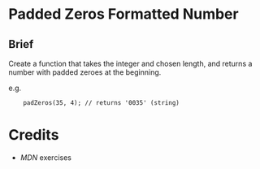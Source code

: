 # Padded Zeros Formatted Number

## Brief

Create a function that takes the integer and chosen length, and returns a number with padded zeroes at the beginning.

e.g.

        padZeros(35, 4); // returns '0035' (string)

# Credits

- _MDN_ exercises
